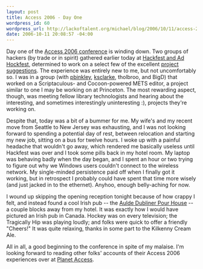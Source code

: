 ```yaml
--- 
layout: post
title: Access 2006 - Day One
wordpress_id: 60
wordpress_url: http://lackoftalent.org/michael/blog/2006/10/11/access-2006-day-one/
date: 2006-10-11 20:08:57 -04:00
---
```

Day one of the <a target="_blank" href="http://www.access2006.uottawa.ca/">Access 2006 conference</a> is winding down.  Two groups of hackers (by trade or in spirit) gathered earlier today at <a target="_blank" href="http://www.access2006.uottawa.ca/?page_id=13">Hackfest and Ad Hockfest</a>, determined to work on a select few of the excellent <a target="_blank" href="http://hackfest.kicks-ass.net/home/suggestion">project suggestions</a>.  The experience was entirely new to me, but not uncomfortably so.  I was in a group (with <a target="_blank" href="http://www.wallandbinkley.com/quaedam/">pbinkley</a>, <a target="_blank" href="http://www.kevinclarke.info/weblog/">ksclarke</a>, tholbroo, and BigD) that worked on a Scriptaculous- and Cocoon-powered METS editor, a project similar to one I may be working on at Princeton.  The most rewarding aspect, though, was meeting fellow library technologists and hearing about the interesting, and sometimes interestingly uninteresting :), projects they're working on.

Despite that, today was a bit of a bummer for me.  My wife's and my recent move from Seattle to New Jersey was exhausting, and I was not looking forward to spending a potential day of rest, between relocation and starting my new job, sitting on a bus for twelve hours.  I woke up with a painful headache that wouldn't go away, which rendered me basically useless until Hackfest was over and I took some pills back in my hotel room. My laptop was behaving badly when the day began, and I spent an hour or two trying to figure out why we Windows users couldn't connect to the wireless network.  My single-minded persistence paid off when I finally got it working, but in retrospect I probably could have spent that time more wisely (and just jacked in to the ethernet).  Anyhoo, enough belly-aching for now.

I wound up skipping the opening reception tonight because of how crappy I felt, and instead found a cool Irish pub -- the <a target="_blank" href="http://www.auldedubliner.com/">Aulde Dubliner Pour House</a> -- a couple blocks away from my hotel.  It was exactly how I would have pictured an Irish pub in Canada.  Hockey was on every television; the Tragically Hip was playing loudly; and folks were quick to offer a friendly "Cheers!"  It was quite relaxing, thanks in some part to the Kilkenny Cream Ale.

All in all, a good beginning to the conference in spite of my malaise.  I'm looking forward to reading other folks' accounts of their Access 2006 experiences over at <a target="_blank" href="http://www.access2006.uottawa.ca/planet.php">Planet Access</a>.
